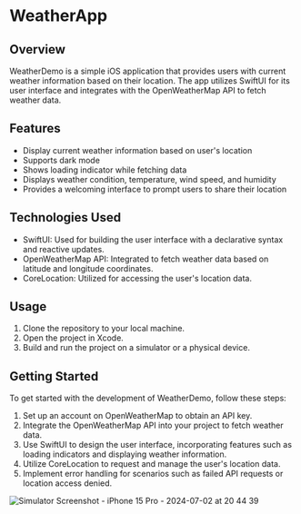 # WeatherApp


## Overview

WeatherDemo is a simple iOS application that provides users with current weather information based on their location. The app utilizes SwiftUI for its user interface and integrates with the OpenWeatherMap API to fetch weather data.

## Features

- Display current weather information based on user's location
- Supports dark mode
- Shows loading indicator while fetching data
- Displays weather condition, temperature, wind speed, and humidity
- Provides a welcoming interface to prompt users to share their location

## Technologies Used

- SwiftUI: Used for building the user interface with a declarative syntax and reactive updates.
- OpenWeatherMap API: Integrated to fetch weather data based on latitude and longitude coordinates.
- CoreLocation: Utilized for accessing the user's location data.

## Usage

1. Clone the repository to your local machine.
2. Open the project in Xcode.
3. Build and run the project on a simulator or a physical device.

## Getting Started

To get started with the development of WeatherDemo, follow these steps:

1. Set up an account on OpenWeatherMap to obtain an API key.
2. Integrate the OpenWeatherMap API into your project to fetch weather data.
3. Use SwiftUI to design the user interface, incorporating features such as loading indicators and displaying weather information.
4. Utilize CoreLocation to request and manage the user's location data.
5. Implement error handling for scenarios such as failed API requests or location access denied.

![Simulator Screenshot - iPhone 15 Pro - 2024-07-02 at 20 44 39](https://github.com/cyborg-joshi/WeatherApp/assets/91533278/f51c7c03-1412-4044-ad33-3e3738386d98)



